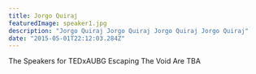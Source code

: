 ```yaml
---
title: Jorgo Quiraj
featuredImage: speaker1.jpg
description: "Jorgo Quiraj Jorgo Quiraj Jorgo Quiraj Jorgo Quiraj"
date: "2015-05-01T22:12:03.284Z"
---
```


The Speakers for TEDxAUBG Escaping The Void Are TBA



